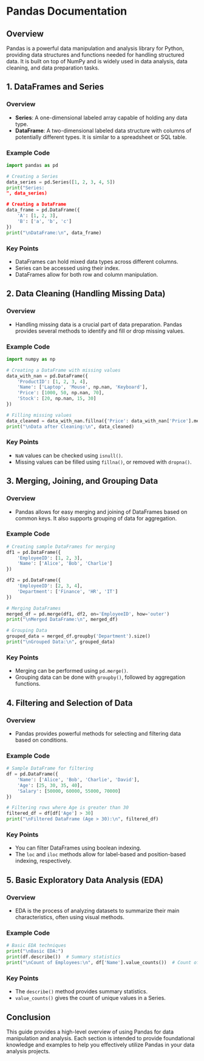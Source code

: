 
# Pandas Documentation

## Overview
Pandas is a powerful data manipulation and analysis library for Python, providing data structures and functions needed for handling structured data. It is built on top of NumPy and is widely used in data analysis, data cleaning, and data preparation tasks.

## 1. DataFrames and Series

### Overview
- **Series**: A one-dimensional labeled array capable of holding any data type.
- **DataFrame**: A two-dimensional labeled data structure with columns of potentially different types. It is similar to a spreadsheet or SQL table.

### Example Code
```python
import pandas as pd

# Creating a Series
data_series = pd.Series([1, 2, 3, 4, 5])
print("Series:
", data_series)

# Creating a DataFrame
data_frame = pd.DataFrame({
    'A': [1, 2, 3],
    'B': ['a', 'b', 'c']
})
print("\nDataFrame:\n", data_frame)
```

### Key Points
- DataFrames can hold mixed data types across different columns.
- Series can be accessed using their index.
- DataFrames allow for both row and column manipulation.

## 2. Data Cleaning (Handling Missing Data)

### Overview
- Handling missing data is a crucial part of data preparation. Pandas provides several methods to identify and fill or drop missing values.

### Example Code
```python
import numpy as np

# Creating a DataFrame with missing values
data_with_nan = pd.DataFrame({
    'ProductID': [1, 2, 3, 4],
    'Name': ['Laptop', 'Mouse', np.nan, 'Keyboard'],
    'Price': [1000, 50, np.nan, 70],
    'Stock': [20, np.nan, 15, 30]
})

# Filling missing values
data_cleaned = data_with_nan.fillna({'Price': data_with_nan['Price'].mean(), 'Stock': 0})
print("\nData after Cleaning:\n", data_cleaned)
```

### Key Points
- `NaN` values can be checked using `isnull()`.
- Missing values can be filled using `fillna()`, or removed with `dropna()`.


## 3. Merging, Joining, and Grouping Data

### Overview
- Pandas allows for easy merging and joining of DataFrames based on common keys. It also supports grouping of data for aggregation.

### Example Code
```python
# Creating sample DataFrames for merging
df1 = pd.DataFrame({
    'EmployeeID': [1, 2, 3],
    'Name': ['Alice', 'Bob', 'Charlie']
})

df2 = pd.DataFrame({
    'EmployeeID': [2, 3, 4],
    'Department': ['Finance', 'HR', 'IT']
})

# Merging DataFrames
merged_df = pd.merge(df1, df2, on='EmployeeID', how='outer')
print("\nMerged DataFrame:\n", merged_df)

# Grouping Data
grouped_data = merged_df.groupby('Department').size()
print("\nGrouped Data:\n", grouped_data)
```

### Key Points
- Merging can be performed using `pd.merge()`.
- Grouping data can be done with `groupby()`, followed by aggregation functions.


## 4. Filtering and Selection of Data

### Overview
- Pandas provides powerful methods for selecting and filtering data based on conditions.

### Example Code
```python
# Sample DataFrame for filtering
df = pd.DataFrame({
    'Name': ['Alice', 'Bob', 'Charlie', 'David'],
    'Age': [25, 30, 35, 40],
    'Salary': [50000, 60000, 55000, 70000]
})

# Filtering rows where Age is greater than 30
filtered_df = df[df['Age'] > 30]
print("\nFiltered DataFrame (Age > 30):\n", filtered_df)
```

### Key Points
- You can filter DataFrames using boolean indexing.
- The `loc` and `iloc` methods allow for label-based and position-based indexing, respectively.


## 5. Basic Exploratory Data Analysis (EDA)

### Overview
- EDA is the process of analyzing datasets to summarize their main characteristics, often using visual methods.

### Example Code
```python
# Basic EDA techniques
print("\nBasic EDA:")
print(df.describe())  # Summary statistics
print("\nCount of Employees:\n", df['Name'].value_counts())  # Count of unique names
```

### Key Points
- The `describe()` method provides summary statistics.
- `value_counts()` gives the count of unique values in a Series.

## Conclusion

This guide provides a high-level overview of using Pandas for data manipulation and analysis. Each section is intended to provide foundational knowledge and examples to help you effectively utilize Pandas in your data analysis projects.
